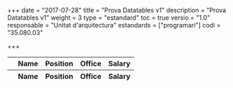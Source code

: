 +++
date        = "2017-07-28"
title       = "Prova Datatables v1"
description = "Prova Datatables v1"
weight		= 3
type = "estandard"
toc         = true
versio      = "1.0"
responsable = "Unitat d'arquitectura"
estandards =  ["programari"]
codi = "35.080.03"

+++

<link rel="stylesheet" type="text/css" href="https://cdn.datatables.net/1.10.16/css/jquery.dataTables.min.css">
<link rel="stylesheet" type="text/css" href="./tableStyle.css">
<script type="text/javascript" language="javascript" src="https://cdn.datatables.net/1.10.16/js/jquery.dataTables.min.js"></script>
<script type="text/javascript" language="javascript" src="https://code.jquery.com/jquery-1.12.4.js"></script>

<table id="example" class="display" style="width:100%">
        <thead>
            <tr>
                <th></th>
                <th>Name</th>
                <th>Position</th>
                <th>Office</th>
                <th>Salary</th>
            </tr>
        </thead>
        <tfoot>
            <tr>
                <th></th>
                <th>Name</th>
                <th>Position</th>
                <th>Office</th>
                <th>Salary</th>
            </tr>
        </tfoot>
</table>

<script>
/* Formatting function for row details - modify as you need */
function format ( d ) {
    // `d` is the original data object for the row
    return '<table cellpadding="5" cellspacing="0" border="0" style="padding-left:50px;">'+
        '<tr>'+
            '<td>Full name:</td>'+
            '<td>'+d.name+'</td>'+
        '</tr>'+
        '<tr>'+
            '<td>Extension number:</td>'+
            '<td>'+d.extn+'</td>'+
        '</tr>'+
        '<tr>'+
            '<td>Extra info:</td>'+
            '<td>And any further details here (images etc)...</td>'+
        '</tr>'+
    '</table>';
}
 
$(document).ready(function() {
    var table = $('#example').DataTable( {
        "ajax": "./objects.txt",
        "columns": [
            {
                "className":      'details-control',
                "orderable":      false,
                "data":           null,
                "defaultContent": ''
            },
            { "data": "name" },
            { "data": "position" },
            { "data": "office" },
            { "data": "salary" }
        ],
        "order": [[1, 'asc']]
    } );
     
    // Add event listener for opening and closing details
    $('#example tbody').on('click', 'td.details-control', function () {
        var tr = $(this).closest('tr');
        var row = table.row( tr );
 
        if ( row.child.isShown() ) {
            // This row is already open - close it
            row.child.hide();
            tr.removeClass('shown');
        }
        else {
            // Open this row
            row.child( format(row.data()) ).show();
            tr.addClass('shown');
        }
    } );
} );
</script>

    
    
  
